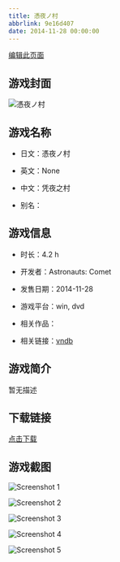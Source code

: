 ```yaml
---
title: 憑夜ノ村
abbrlink: 9e16d407
date: 2014-11-28 00:00:00
---
```

[编辑此页面](https://github.com/ACG-3/ADV3-source/blob/main/source/_posts/%E6%86%91%E5%A4%9C%E3%83%8E%E6%9D%91.md)

## 游戏封面

![憑夜ノ村](https://pan.timero.xyz/d/onedrive/img_lib_001/%E6%86%91%E5%A4%9C%E3%83%8E%E6%9D%91_cover.avif)


## 游戏名称

- 日文：憑夜ノ村
- 英文：None
- 中文：凭夜之村

- 别名：


## 游戏信息

- 时长：4.2 h
- 开发者：Astronauts: Comet
- 发售日期：2014-11-28
- 游戏平台：win, dvd
- 相关作品：

- 相关链接：[vndb](https://vndb.org/v15697)


## 游戏简介

暂无描述


## 下载链接

[点击下载](https://pan.timero.xyz/onedrive/adv_lib_001/%E6%86%91%E5%A4%9C%E3%83%8E%E6%9D%91)


## 游戏截图


![Screenshot 1](https://pan.timero.xyz/d/onedrive/img_lib_001/%E6%86%91%E5%A4%9C%E3%83%8E%E6%9D%91_Screenshot_1.avif)

![Screenshot 2](https://pan.timero.xyz/d/onedrive/img_lib_001/%E6%86%91%E5%A4%9C%E3%83%8E%E6%9D%91_Screenshot_2.avif)

![Screenshot 3](https://pan.timero.xyz/d/onedrive/img_lib_001/%E6%86%91%E5%A4%9C%E3%83%8E%E6%9D%91_Screenshot_3.avif)

![Screenshot 4](https://pan.timero.xyz/d/onedrive/img_lib_001/%E6%86%91%E5%A4%9C%E3%83%8E%E6%9D%91_Screenshot_4.avif)

![Screenshot 5](https://pan.timero.xyz/d/onedrive/img_lib_001/%E6%86%91%E5%A4%9C%E3%83%8E%E6%9D%91_Screenshot_5.avif)

